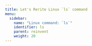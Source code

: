 ```yaml
---
title: Let's Rerite Linux `ls` command
menu:
  sidebar:
    name: "Linux command: `ls`"
    identifier: ls
    parent: reinvent
    weight: 20
---
```

